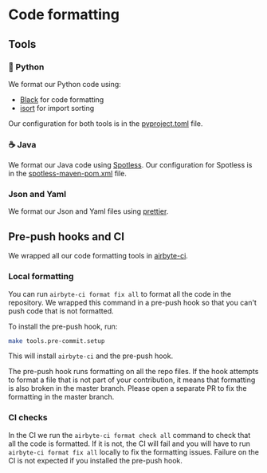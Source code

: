 # Code formatting

## Tools

### 🐍 Python
We format our Python code using:
* [Black](https://github.com/psf/black) for code formatting
* [isort](https://pycqa.github.io/isort/) for import sorting

Our configuration for both tools is in the [pyproject.toml](https://github.com/airbytehq/airbyte/blob/master/pyproject.toml) file.

### ☕ Java
We format our Java code using [Spotless](https://github.com/diffplug/spotless).
Our configuration for Spotless is in the [spotless-maven-pom.xml](https://github.com/airbytehq/airbyte/blob/master/spotless-maven-pom.xml) file.

### Json and Yaml
We format our Json and Yaml files using [prettier](https://prettier.io/).

## Pre-push hooks and CI
We wrapped all our code formatting tools in [airbyte-ci](https://github.com/airbytehq/airbyte/blob/master/airbyte-ci/connectors/pipelines/README.md).

### Local formatting
You can run `airbyte-ci format fix all` to format all the code in the repository.
We wrapped this command in a pre-push hook so that you can't push code that is not formatted.

To install the pre-push hook,  run:
```bash
make tools.pre-commit.setup
```
This will install `airbyte-ci` and the pre-push hook.

The pre-push hook runs formatting on all the repo files.
If the hook attempts to format a file that is not part of your contribution, it means that formatting is also broken in the master branch. Please open a separate PR to fix the formatting in the master branch.

### CI checks
In the CI we run the `airbyte-ci format check all` command to check that all the code is formatted.
If it is not, the CI will fail and you will have to run `airbyte-ci format fix all` locally to fix the formatting issues.
Failure on the CI is not expected if you installed the pre-push hook.
